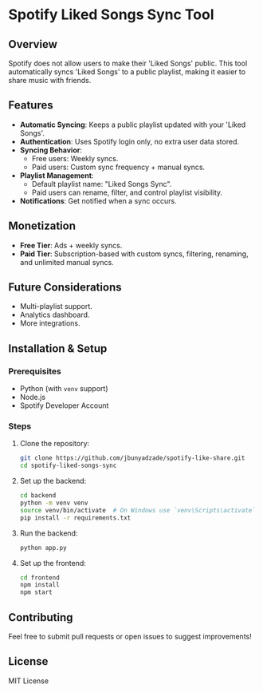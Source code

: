 # Spotify Liked Songs Sync Tool

## Overview
Spotify does not allow users to make their 'Liked Songs' public. This tool automatically syncs 'Liked Songs' to a public playlist, making it easier to share music with friends.

## Features
- **Automatic Syncing**: Keeps a public playlist updated with your 'Liked Songs'.
- **Authentication**: Uses Spotify login only, no extra user data stored.
- **Syncing Behavior**:
  - Free users: Weekly syncs.
  - Paid users: Custom sync frequency + manual syncs.
- **Playlist Management**:
  - Default playlist name: "Liked Songs Sync".
  - Paid users can rename, filter, and control playlist visibility.
- **Notifications**: Get notified when a sync occurs.

## Monetization
- **Free Tier**: Ads + weekly syncs.
- **Paid Tier**: Subscription-based with custom syncs, filtering, renaming, and unlimited manual syncs.

## Future Considerations
- Multi-playlist support.
- Analytics dashboard.
- More integrations.

## Installation & Setup
### Prerequisites
- Python (with `venv` support)
- Node.js
- Spotify Developer Account

### Steps
1. Clone the repository:
   ```sh
   git clone https://github.com/jbunyadzade/spotify-like-share.git
   cd spotify-liked-songs-sync
   ```
2. Set up the backend:
   ```sh
   cd backend
   python -m venv venv
   source venv/bin/activate  # On Windows use `venv\Scripts\activate`
   pip install -r requirements.txt
   ```
3. Run the backend:
   ```sh
   python app.py
   ```
4. Set up the frontend:
   ```sh
   cd frontend
   npm install
   npm start
   ```


## Contributing
Feel free to submit pull requests or open issues to suggest improvements!

## License
MIT License

